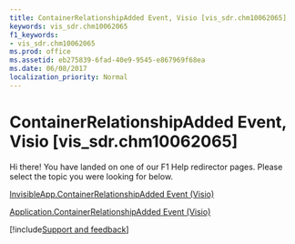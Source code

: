 ```yaml
---
title: ContainerRelationshipAdded Event, Visio [vis_sdr.chm10062065]
keywords: vis_sdr.chm10062065
f1_keywords:
- vis_sdr.chm10062065
ms.prod: office
ms.assetid: eb275839-6fad-40e9-9545-e867969f68ea
ms.date: 06/08/2017
localization_priority: Normal
---
```



# ContainerRelationshipAdded Event, Visio [vis_sdr.chm10062065]

Hi there! You have landed on one of our F1 Help redirector pages. Please select the topic you were looking for below.

[InvisibleApp.ContainerRelationshipAdded Event (Visio)](https://msdn.microsoft.com/library/18d47470-f361-dc9d-2547-4b7bf81db453%28Office.15%29.aspx)

[Application.ContainerRelationshipAdded Event (Visio)](https://msdn.microsoft.com/library/8d69056a-9814-d521-86ed-8cdbfa1aeb56%28Office.15%29.aspx)

[!include[Support and feedback](~/includes/feedback-boilerplate.md)]